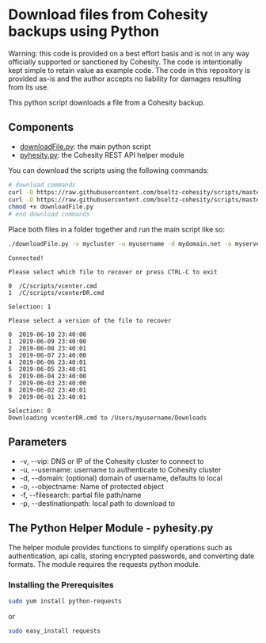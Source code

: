 # Download files from Cohesity backups using Python

Warning: this code is provided on a best effort basis and is not in any way officially supported or sanctioned by Cohesity. The code is intentionally kept simple to retain value as example code. The code in this repository is provided as-is and the author accepts no liability for damages resulting from its use.

This python script downloads a file from a Cohesity backup.

## Components

* [downloadFile.py](https://raw.githubusercontent.com/bseltz-cohesity/scripts/master/python/downloadFile/downloadFile.py): the main python script
* [pyhesity.py](https://raw.githubusercontent.com/bseltz-cohesity/scripts/master/python/pyhesity/pyhesity.py): the Cohesity REST API helper module

You can download the scripts using the following commands:

```bash
# download commands
curl -O https://raw.githubusercontent.com/bseltz-cohesity/scripts/master/python/downloadFile/downloadFile.py
curl -O https://raw.githubusercontent.com/bseltz-cohesity/scripts/master/python/pyhesity.py
chmod +x downloadFile.py
# end download commands
```

Place both files in a folder together and run the main script like so:

```bash
./downloadFile.py -v mycluster -u myusername -d mydomain.net -o myserver -f 'scripts/v' -p /Users/myusername/Downloads
```

```text
Connected!

Please select which file to recover or press CTRL-C to exit

0  /C/scripts/vcenter.cmd
1  /C/scripts/vcenterDR.cmd

Selection: 1

Please select a version of the file to recover

0  2019-06-10 23:40:00
1  2019-06-09 23:40:00
2  2019-06-08 23:40:01
3  2019-06-07 23:40:00
4  2019-06-06 23:40:01
5  2019-06-05 23:40:01
6  2019-06-04 23:40:00
7  2019-06-03 23:40:00
8  2019-06-02 23:40:01
9  2019-06-01 23:40:01

Selection: 0
Downloading vcenterDR.cmd to /Users/myusername/Downloads
```

## Parameters

* -v, --vip: DNS or IP of the Cohesity cluster to connect to
* -u, --username: username to authenticate to Cohesity cluster
* -d, --domain: (optional) domain of username, defaults to local
* -o, --objectname: Name of protected object
* -f, --filesearch: partial file path/name
* -p, --destinationpath: local path to download to

## The Python Helper Module - pyhesity.py

The helper module provides functions to simplify operations such as authentication, api calls, storing encrypted passwords, and converting date formats. The module requires the requests python module.

### Installing the Prerequisites

```bash
sudo yum install python-requests
```

or

```bash
sudo easy_install requests
```
